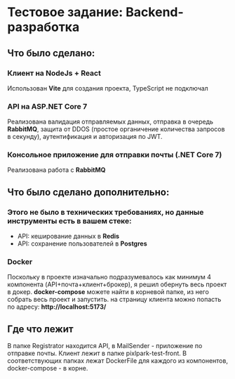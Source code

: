 # Тестовое задание: Backend-разработка 

## Что было сделано:
### Клиент на **NodeJs** + **React**
Использован **Vite** для создания проекта, TypeScript не подключал
### API на **ASP.NET Core 7**
Реализована валидация отправляемых данных, отправка в очередь **RabbitMQ**, защита от DDOS (простое органичение количества запросов в секунду), аутентификация и авторизация по JWT.
### Консольное приложение для отправки почты (**.NET Core 7**)
Реализована работа с **RabbitMQ**

## Что было сделано дополнительно:
### Этого не было в технических требованиях, но данные инструменты есть в вашем стеке:
- API: кеширование данных в **Redis**
- API: сохранение пользователей в **Postgres**

### Docker
Поскольку в проекте изначально подразумевалось как минимум 4 компонента (API+почта+клиент+брокер),
я решил обернуть весь проект в докер. **docker-compose** можете найти в корневой папке, из него собрать весь
проект и запустить. на страницу клиента можно попасть по адресу:  **http://localhost:5173/**
## Где что лежит
В папке Registrator находится API, в MailSender - приложение по отправке почты. Клиент лежит в папке pixlpark-test-front. В соответствующих папках лежат DockerFile для каждого из компонентов, docker-compose - в корне.

